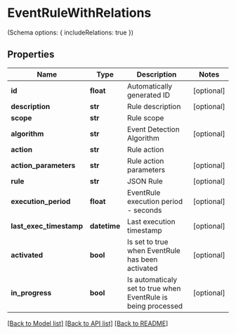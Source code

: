 # EventRuleWithRelations

(Schema options: { includeRelations: true })
## Properties
Name | Type | Description | Notes
------------ | ------------- | ------------- | -------------
**id** | **float** | Automatically generated ID | [optional] 
**description** | **str** | Rule description | [optional] 
**scope** | **str** | Rule scope | 
**algorithm** | **str** | Event Detection Algorithm | [optional] 
**action** | **str** | Rule action | 
**action_parameters** | **str** | Rule action parameters | [optional] 
**rule** | **str** | JSON Rule | [optional] 
**execution_period** | **float** | EventRule execution period - seconds | [optional] 
**last_exec_timestamp** | **datetime** | Last execution timestamp | [optional] 
**activated** | **bool** | Is set to true when EventRule has been activated | [optional] 
**in_progress** | **bool** | Is automaticaly set to true when EventRule is being processed | [optional] 

[[Back to Model list]](../README.md#documentation-for-models) [[Back to API list]](../README.md#documentation-for-api-endpoints) [[Back to README]](../README.md)


